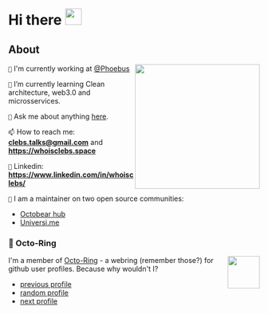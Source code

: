# Hi there <img src="https://github.com/TheDudeThatCode/TheDudeThatCode/blob/master/Assets/Hi.gif" width="33px">

## About

<img align="right"  width="250" src="https://user-images.githubusercontent.com/43012757/196444574-e876ac7d-ad07-4b50-8da2-a7cad21fe2be.png">

 `🔭` I'm currently working at <a href="https://www.phoebus.com.br/">@Phoebus</a>
 
 `🌱` I’m currently learning Clean architecture, web3.0 and microsservices. 
 
 `💬` Ask me about anything [here](https://github.com/whoisclebs/whoisclebs/discussions).
 
 `📫` How to reach me: **clebs.talks@gmail.com** and **https://whoisclebs.space**
 
 `📎` Linkedin: **https://www.linkedin.com/in/whoisclebs/**
 
 `👷` I am a maintainer on two open source communities: 
 - <a href="https://github.com/OctobearHub">Octobear hub</a>
 - <a href="https://github.com/universi-me/">Universi.me</a>

### :octopus: Octo-Ring

<img width="64" height="65" src="https://octo-ring.com/static/img/octo.png" align="right" alt="">

I'm a member of [Octo-Ring](https://octo-ring.com/) - a webring (remember those?) for github user profiles. Because why wouldn't I? 

* [previous profile](https://octo-ring.com/p/whoisclebs/prev)
* [random profile](https://octo-ring.com/p/whoisclebs/random)
* [next profile](https://octo-ring.com/p/whoisclebs/next)
